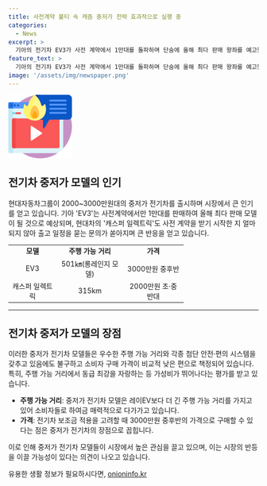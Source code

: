 ```yaml
---
title: 사전계약 불티 속 캐즘 중저가 전략 효과적으로 실행 중
categories:
  - News
excerpt: >
  기아의 전기차 EV3가 사전 계약에서 1만대를 돌파하며 단숨에 올해 최다 판매 왕좌를 예고했고, 현대차의 캐스퍼 일렉트릭도 소비자들의 뜨거운 반응을 얻고 있다. 이러한 중저가 전기차의 흥행은 시장의 침체를 뚫고 반등의 모멘텀을 제공하며, 이는 전기차 시장에 활기를 불어넣을 것으로 예상된다. 특히 중저가 가격대에서의 경쟁은 더 치열해질 전망이다.
feature_text: >
  기아의 전기차 EV3가 사전 계약에서 1만대를 돌파하며 단숨에 올해 최다 판매 왕좌를 예고했고, 현대차의 캐스퍼 일렉트릭도 소비자들의 뜨거운 반응을 얻고 있다. 이러한 중저가 전기차의 흥행은 시장의 침체를 뚫고 반등의 모멘텀을 제공하며, 이는 전기차 시장에 활기를 불어넣을 것으로 예상된다. 특히 중저가 가격대에서의 경쟁은 더 치열해질 전망이다.
image: '/assets/img/newspaper.png'
---
```


<p><img src="/assets/img/news.png" alt="rentncar 속보" /></p>

<h2 data-ke-size="size26">전기차 중저가 모델의 인기</h2>

<p data-ke-size="size16">현대자동차그룹이 2000~3000만원대의 중저가 전기차를 출시하며 시장에서 큰 인기를 얻고 있습니다. 기아 'EV3'는 사전계약에서만 1만대를 판매하여 올해 최다 판매 모델이 될 것으로 예상되며, 현대차의 '캐스퍼 일렉트릭'도 사전 계약을 받기 시작한 지 얼마 되지 않아 출고 일정을 묻는 문의가 쏟아지며 큰 반응을 얻고 있습니다.</p>

<table style="width: 70%;">
<tbody>
<tr>
<td style="text-align: center; height: 17px;"><b>모델</b></td>
<td style="text-align: center; height: 17px;"><b>주행 가능 거리</b></td>
<td style="text-align: center; height: 17px;"><b>가격</b></td>
</tr>
<tr>
<td style="text-align: center; height: 17px;">EV3</td>
<td style="text-align: center; height: 17px;">501㎞(롱레인지 모델)</td>
<td style="text-align: center; height: 17px;">3000만원 중후반</td>
</tr>
<tr>
<td style="text-align: center; height: 17px;">캐스퍼 일렉트릭</td>
<td style="text-align: center; height: 17px;">315km</td>
<td style="text-align: center; height: 17px;">2000만원 초·중반대</td>
</tr>
</tbody>
</table>

<hr>

<h2 data-ke-size="size26">전기차 중저가 모델의 장점</h2>

<p data-ke-size="size16">이러한 중저가 전기차 모델들은 우수한 주행 가능 거리와 각종 첨단 안전·편의 시스템을 갖추고 있음에도 불구하고 소비자 구매 가격이 비교적 낮은 편으로 책정되어 있습니다. 특히, 주행 가능 거리에서 동급 최강을 자랑하는 등 가성비가 뛰어나다는 평가를 받고 있습니다.</p>

<ul>
<li><b>주행 가능 거리</b>: 중저가 전기차 모델은 레이EV보다 더 긴 주행 가능 거리를 가지고 있어 소비자들로 하여금 매력적으로 다가가고 있습니다.</li>
<li><b>가격</b>: 전기차 보조금 적용을 고려할 때 3000만원 중후반의 가격으로 구매할 수 있다는 점은 중저가 전기차의 장점으로 꼽힙니다.</li>
</ul>

<p data-ke-size="size16">이로 인해 중저가 전기차 모델들이 시장에서 높은 관심을 끌고 있으며, 이는 시장의 반등을 이끌 가능성이 있다는 의견이 나오고 있습니다.</p>
유용한 생활 정보가 필요하시다면, <a href="https://onioninfo.kr" rel="dofollow">onioninfo.kr</a>


